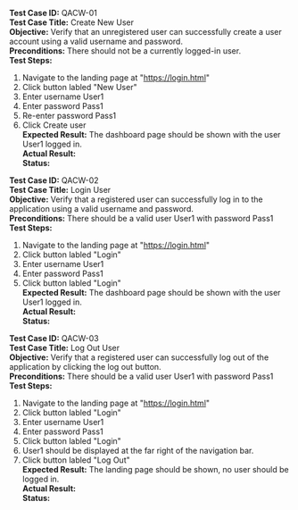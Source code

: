**Test Case ID:** QACW-01  
**Test Case Title:** Create New User  
**Objective:** Verify that an unregistered user can successfully create a user account using a valid username and password.  
**Preconditions:** There should not be a currently logged-in user.  
**Test Steps:**  
1. Navigate to the landing page at "https://login.html"
2. Click button labled "New User"
3. Enter username User1
4. Enter password Pass1
5. Re-enter password Pass1
6. Click Create user  
**Expected Result:** The dashboard page should be shown with the user User1 logged in.  
**Actual Result:**  
**Status:**  

**Test Case ID:** QACW-02  
**Test Case Title:** Login User  
**Objective:** Verify that a registered user can successfully log in to the application using a valid username and password.  
**Preconditions:** There should be a valid user User1 with password Pass1  
**Test Steps:**  
1. Navigate to the landing page at "https://login.html"
2. Click button labled "Login"
3. Enter username User1
4. Enter password Pass1
6. Click button labled "Login"  
**Expected Result:** The dashboard page should be shown with the user User1 logged in.  
**Actual Result:**  
**Status:**  

**Test Case ID:** QACW-03  
**Test Case Title:** Log Out User  
**Objective:** Verify that a registered user can successfully log out of the application by clicking the log out button.  
**Preconditions:** There should be a valid user User1 with password Pass1  
**Test Steps:**  
1. Navigate to the landing page at "https://login.html"
2. Click button labled "Login"
3. Enter username User1
4. Enter password Pass1
6. Click button labled "Login"
7. User1 should be displayed at the far right of the navigation bar.
8. Click button labled "Log Out"  
**Expected Result:** The landing page should be shown, no user should be logged in.  
**Actual Result:**  
**Status:**  
